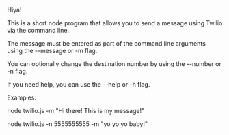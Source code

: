 Hiya!

This is a short node program that allows you to send a message using Twilio via the command line.

The message must be entered as part of the command line arguments using the --message or -m flag.

You can optionally change the destination number by using the --number or -n flag.

If you need help, you can use the --help or -h flag.


Examples:

node twilio.js -m "Hi there! This is my message!"

node twilio.js -n 5555555555 -m "yo yo yo baby!"